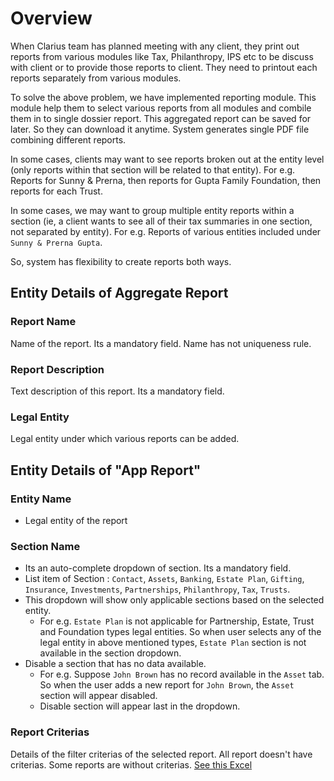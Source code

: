 # Overview

When Clarius team has planned meeting with any client, they print out reports from various modules like Tax, Philanthropy, IPS etc to be discuss with client or to provide those reports to client. They need to printout each reports separately from various modules. 

To solve the above problem, we have implemented reporting module. This module help them to select various reports from all modules and combile them in to single dossier report. This aggregated report can be saved for later. So they can download it anytime. System generates single PDF file combining different reports.

In some cases, clients may want to see reports broken out at the entity level (only reports within that section will be related to that entity). For e.g.  Reports for Sunny & Prerna, then reports for Gupta Family Foundation, then reports for each Trust.

In some cases, we may want to group multiple entity reports within a section (ie, a client wants to see all of their tax summaries in one section, not separated by entity). For e.g. Reports of various entities included under `Sunny & Prerna Gupta`.

So, system has flexibility to create reports both ways. 



## Entity Details of Aggregate Report

### Report Name

Name of the report.  Its a mandatory field. Name has not uniqueness rule.

### Report Description

Text description of this report. Its a mandatory field.

### Legal Entity

Legal entity under which various reports can be added.



## Entity Details of "App Report"

### Entity Name

- Legal entity of the report


### Section Name

- Its an auto-complete dropdown of section. Its a mandatory field.
- List item of Section : `Contact`, `Assets`, `Banking`, `Estate Plan`, `Gifting`,  `Insurance`, `Investments`, `Partnerships`, `Philanthropy`, `Tax`, `Trusts`. 
- This dropdown will show only applicable sections based on the selected entity.
  - For e.g. `Estate Plan` is not applicable for Partnership, Estate, Trust and Foundation types legal entities. So when user selects any of the legal entity in above mentioned types, `Estate Plan` section is not available in the section dropdown.
- Disable a section that has no data available.
  - For e.g. Suppose `John Brown` has no record available in the `Asset` tab. So when the user adds a new report for `John Brown`, the `Asset` section will appear disabled.
  - Disable section will appear last in the dropdown.

### Report Criterias

Details of the filter criterias of the selected report. All report doesn't have criterias. Some reports are without criterias. [See this Excel](https://docs.google.com/spreadsheets/d/1T80QIj4HPODOpp7AsgPrV6WTxHc0-k53yi_9useontM/edit#gid=0)



